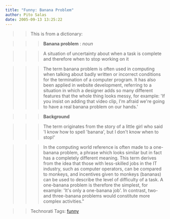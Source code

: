 ```yaml
---
title: "Funny: Banana Problem"
author: Pito Salas
date: 2005-09-13 13:25:22
---
```


>>

>> This is from a dictionary:

>>

>>> **Banana problem** : _noun_

>>

>>> A situation of uncertainty about when a task is complete and therefore
when to stop working on it

>>

>>> The term banana problem is often used in computing when talking about
badly written or incorrect conditions for the termination of a computer
program. It has also been applied in website development, referring to a
situation in which a designer adds so many different features that the whole
thing looks messy, for example: 'If you insist on adding that video clip, I'm
afraid we're going to have a real banana problem on our hands.'

>>

>>> **Background**

>>

>>> The term originates from the story of a little girl who said 'I know how
to spell 'banana', but I don't know when to stop!'

>>

>>> In the computing world reference is often made to a one-banana problem, a
phrase which looks similar but in fact has a completely different meaning.
This term derives from the idea that those with less-skilled jobs in the IT
industry, such as computer operators, can be compared to monkeys, and
incentives given to monkeys (bananas) can be used to describe the level of
difficulty of a task. A one-banana problem is therefore the simplest, for
example: 'It's only a one-banana job'. In contrast, two- and three-banana
problems would constitute more complex activities."

>>

>> Technorati Tags: [funny](<http://www.technorati.com/tag/funny>)


